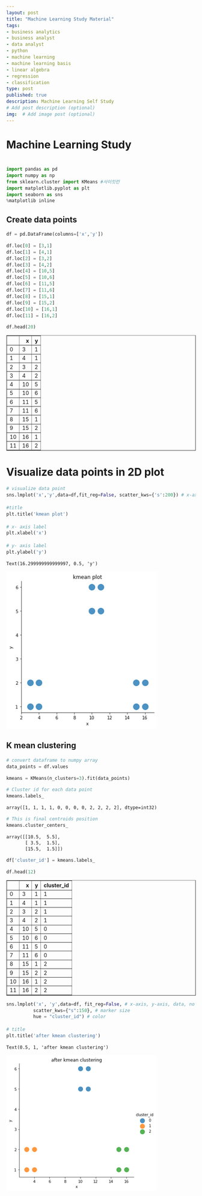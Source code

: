 ```yaml
---
layout: post
title: "Machine Learning Study Material"
tags:
- business analytics 
- business analyst
- data analyst
- python
- machine learning 
- machine learning basis 
- linear algebra 
- regression
- classification 
type: post
published: true
description: Machine Learning Self Study
# Add post description (optional)
img:  # Add image post (optional)
---
```





# Machine Learning Study 
#


```python
import pandas as pd
import numpy as np
from sklearn.cluster import KMeans #사이킷런
import matplotlib.pyplot as plt
import seaborn as sns
%matplotlib inline
```

## Create data points 


```python
df = pd.DataFrame(columns=['x','y'])
```


```python
df.loc[0] = [3,1]
df.loc[1] = [4,1]
df.loc[2] = [3,2]
df.loc[3] = [4,2]
df.loc[4] = [10,5]
df.loc[5] = [10,6]
df.loc[6] = [11,5]
df.loc[7] = [11,6]
df.loc[8] = [15,1]
df.loc[9] = [15,2]
df.loc[10] = [16,1]
df.loc[11] = [16,2]
```


```python
df.head(20)
```




<div>
<style scoped>
    .dataframe tbody tr th:only-of-type {
        vertical-align: middle;
    }

    .dataframe tbody tr th {
        vertical-align: top;
    }

    .dataframe thead th {
        text-align: right;
    }
</style>
<table border="1" class="dataframe">
  <thead>
    <tr style="text-align: right;">
      <th></th>
      <th>x</th>
      <th>y</th>
    </tr>
  </thead>
  <tbody>
    <tr>
      <td>0</td>
      <td>3</td>
      <td>1</td>
    </tr>
    <tr>
      <td>1</td>
      <td>4</td>
      <td>1</td>
    </tr>
    <tr>
      <td>2</td>
      <td>3</td>
      <td>2</td>
    </tr>
    <tr>
      <td>3</td>
      <td>4</td>
      <td>2</td>
    </tr>
    <tr>
      <td>4</td>
      <td>10</td>
      <td>5</td>
    </tr>
    <tr>
      <td>5</td>
      <td>10</td>
      <td>6</td>
    </tr>
    <tr>
      <td>6</td>
      <td>11</td>
      <td>5</td>
    </tr>
    <tr>
      <td>7</td>
      <td>11</td>
      <td>6</td>
    </tr>
    <tr>
      <td>8</td>
      <td>15</td>
      <td>1</td>
    </tr>
    <tr>
      <td>9</td>
      <td>15</td>
      <td>2</td>
    </tr>
    <tr>
      <td>10</td>
      <td>16</td>
      <td>1</td>
    </tr>
    <tr>
      <td>11</td>
      <td>16</td>
      <td>2</td>
    </tr>
  </tbody>
</table>
</div>



# Visualize data points in 2D plot


```python
# visualize data point 
sns.lmplot('x','y',data=df,fit_reg=False, scatter_kws={'s':200}) # x-axis, y-axis, data, no line, marker size 

#title 
plt.title('kmean plot')

# x- axis label 
plt.xlabel('x')

# y- axis label 
plt.ylabel('y')
```




    Text(16.299999999999997, 0.5, 'y')



<img src="/assets/img/output_6_1.png" width="400" />


## K mean clustering 


```python
# convert dataframe to numpy array
data_points = df.values
```


```python
kmeans = KMeans(n_clusters=3).fit(data_points)
```


```python
# Cluster id for each data point 
kmeans.labels_
```




    array([1, 1, 1, 1, 0, 0, 0, 0, 2, 2, 2, 2], dtype=int32)




```python
# This is final centroids position
kmeans.cluster_centers_
```




    array([[10.5,  5.5],
           [ 3.5,  1.5],
           [15.5,  1.5]])




```python
df['cluster_id'] = kmeans.labels_
```


```python
df.head(12)
```




<div>
<style scoped>
    .dataframe tbody tr th:only-of-type {
        vertical-align: middle;
    }

    .dataframe tbody tr th {
        vertical-align: top;
    }

    .dataframe thead th {
        text-align: right;
    }
</style>
<table border="1" class="dataframe">
  <thead>
    <tr style="text-align: right;">
      <th></th>
      <th>x</th>
      <th>y</th>
      <th>cluster_id</th>
    </tr>
  </thead>
  <tbody>
    <tr>
      <td>0</td>
      <td>3</td>
      <td>1</td>
      <td>1</td>
    </tr>
    <tr>
      <td>1</td>
      <td>4</td>
      <td>1</td>
      <td>1</td>
    </tr>
    <tr>
      <td>2</td>
      <td>3</td>
      <td>2</td>
      <td>1</td>
    </tr>
    <tr>
      <td>3</td>
      <td>4</td>
      <td>2</td>
      <td>1</td>
    </tr>
    <tr>
      <td>4</td>
      <td>10</td>
      <td>5</td>
      <td>0</td>
    </tr>
    <tr>
      <td>5</td>
      <td>10</td>
      <td>6</td>
      <td>0</td>
    </tr>
    <tr>
      <td>6</td>
      <td>11</td>
      <td>5</td>
      <td>0</td>
    </tr>
    <tr>
      <td>7</td>
      <td>11</td>
      <td>6</td>
      <td>0</td>
    </tr>
    <tr>
      <td>8</td>
      <td>15</td>
      <td>1</td>
      <td>2</td>
    </tr>
    <tr>
      <td>9</td>
      <td>15</td>
      <td>2</td>
      <td>2</td>
    </tr>
    <tr>
      <td>10</td>
      <td>16</td>
      <td>1</td>
      <td>2</td>
    </tr>
    <tr>
      <td>11</td>
      <td>16</td>
      <td>2</td>
      <td>2</td>
    </tr>
  </tbody>
</table>
</div>




```python
sns.lmplot('x', 'y',data=df, fit_reg=False, # x-axis, y-axis, data, no line
          scatter_kws={"s":150}, # marker size 
          hue = "cluster_id") # color

# title 
plt.title('after kmean clustering')
```




    Text(0.5, 1, 'after kmean clustering')




<img src="/assets/img/output_14_1.png" width="400" />


